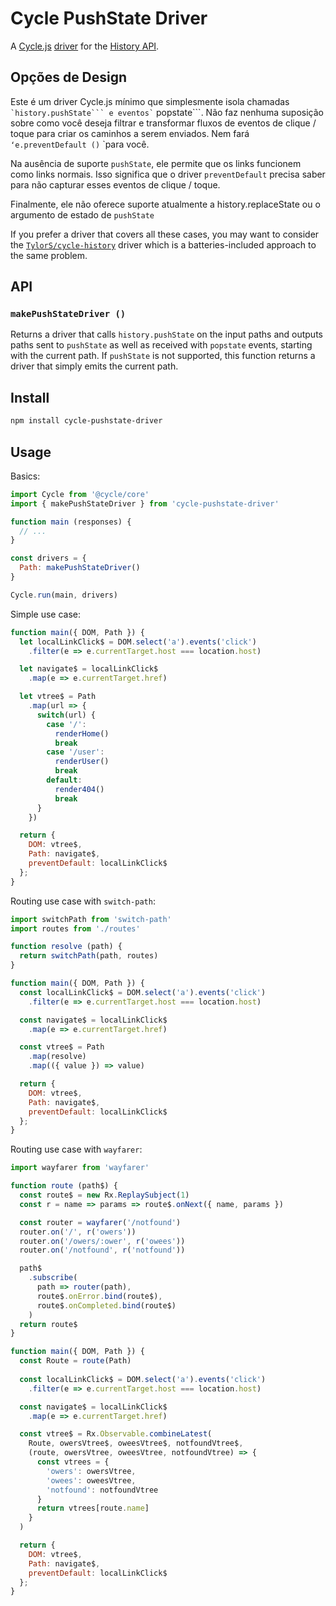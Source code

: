
# Cycle PushState Driver

A [Cycle.js](http://cycle.js.org) [driver](http://cycle.js.org/drivers.html) for the [History API](https://developer.mozilla.org/en-US/docs/Web/API/History_API).

## Opções de Design

Este é um driver Cycle.js mínimo que simplesmente isola chamadas `` `history.pushState``` e eventos` `` popstate```. Não faz nenhuma suposição sobre como você deseja filtrar e transformar fluxos de eventos de clique / toque para criar os caminhos a serem enviados. Nem fará `` ʻe.preventDefault () `` `para você.

Na ausência de suporte ``pushState``, ele permite que os links funcionem como links normais. Isso significa que o driver ``preventDefault`` precisa saber para não capturar esses eventos de clique / toque.

Finalmente, ele não oferece suporte atualmente a history.replaceState ou o argumento de estado de ``pushState``

If you prefer a driver that covers all these cases, you may want to consider the [```TylorS/cycle-history```](https://github.com/TylorS/cycle-history) driver which is a batteries-included approach to the same problem.

## API

### ```makePushStateDriver ()```

Returns a driver that calls ```history.pushState``` on the input paths and outputs paths sent to ```pushState``` as well as received with ```popstate``` events, starting with the current path. If ```pushState``` is not supported, this function returns a driver that simply emits the current path.

## Install

```sh
npm install cycle-pushstate-driver
```

## Usage

Basics:

```js
import Cycle from '@cycle/core'
import { makePushStateDriver } from 'cycle-pushstate-driver'

function main (responses) {
  // ...
}

const drivers = {
  Path: makePushStateDriver()
}

Cycle.run(main, drivers)
```

Simple use case:

```js
function main({ DOM, Path }) {
  let localLinkClick$ = DOM.select('a').events('click')
    .filter(e => e.currentTarget.host === location.host)

  let navigate$ = localLinkClick$
    .map(e => e.currentTarget.href)

  let vtree$ = Path
    .map(url => {
      switch(url) {
        case '/':
          renderHome()
          break
        case '/user':
          renderUser()
          break
        default:
          render404()
          break
      }
    })

  return {
    DOM: vtree$,
    Path: navigate$,
    preventDefault: localLinkClick$
  };
}
```

Routing use case with ```switch-path```:

```js
import switchPath from 'switch-path'
import routes from './routes'

function resolve (path) {
  return switchPath(path, routes)
}

function main({ DOM, Path }) {
  const localLinkClick$ = DOM.select('a').events('click')
    .filter(e => e.currentTarget.host === location.host)

  const navigate$ = localLinkClick$
    .map(e => e.currentTarget.href)

  const vtree$ = Path
    .map(resolve)
    .map(({ value }) => value)

  return {
    DOM: vtree$,
    Path: navigate$,
    preventDefault: localLinkClick$
  };
}
```

Routing use case with ```wayfarer```:
```js
import wayfarer from 'wayfarer'

function route (path$) {
  const route$ = new Rx.ReplaySubject(1)
  const r = name => params => route$.onNext({ name, params })

  const router = wayfarer('/notfound')
  router.on('/', r('owers'))
  router.on('/owers/:ower', r('owees'))
  router.on('/notfound', r('notfound'))

  path$
    .subscribe(
      path => router(path),
      route$.onError.bind(route$),
      route$.onCompleted.bind(route$)
    )
  return route$
}

function main({ DOM, Path }) {
  const Route = route(Path)
  
  const localLinkClick$ = DOM.select('a').events('click')
    .filter(e => e.currentTarget.host === location.host)

  const navigate$ = localLinkClick$
    .map(e => e.currentTarget.href)

  const vtree$ = Rx.Observable.combineLatest(
    Route, owersVtree$, oweesVtree$, notfoundVtree$,
    (route, owersVtree, oweesVtree, notfoundVtree) => {
      const vtrees = {
        'owers': owersVtree,
        'owees': oweesVtree,
        'notfound': notfoundVtree
      }
      return vtrees[route.name]
    }
  )

  return {
    DOM: vtree$,
    Path: navigate$,
    preventDefault: localLinkClick$
  };
}
```
